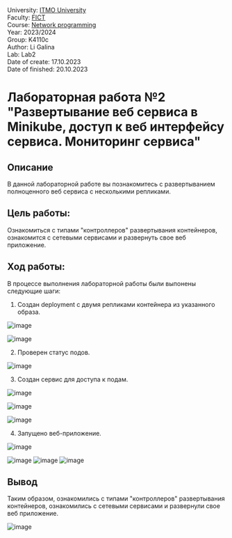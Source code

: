 University: [ITMO University](https://itmo.ru/ru/) <br/>
Faculty: [FICT](https://fict.itmo.ru) <br/>
Course: [Network programming](https://github.com/itmo-ict-faculty/network-programming) <br/>
Year: 2023/2024 <br/>
Group: K4110c <br/>
Author: Li Galina <br/>
Lab: Lab2 <br/>
Date of create: 17.10.2023 <br/>
Date of finished: 20.10.2023 <br/>

# Лабораторная работа №2 "Развертывание веб сервиса в Minikube, доступ к веб интерфейсу сервиса. Мониторинг сервиса"

## Описание
   В данной лабораторной работе вы познакомитесь с развертыванием полноценного веб сервиса с несколькими репликами.

## Цель работы:
   Ознакомиться с типами "контроллеров" развертывания контейнеров, ознакомится с сетевыми сервисами и развернуть свое веб приложение.

## Ход работы:
   В процессе выполнения лабораторной работы были выпонены следующие шаги:
   
   1. Создан deployment с двумя репликами контейнера из указанного образа.

   ![image](https://github.com/Geetork/Introduction-to-distributed-technologies/assets/58363643/22a128e8-5ae5-4e1b-a24f-f255b906199f)

   ![image](https://github.com/Geetork/Introduction-to-distributed-technologies/assets/58363643/6b389136-739e-482f-adfe-56008fbb934f)

   2. Проверен статус подов.

   ![image](https://github.com/Geetork/Introduction-to-distributed-technologies/assets/58363643/92b85aa8-111c-43dd-ae71-0c29c972ac58)

   3. Создан сервис для доступа к подам.

   ![image](https://github.com/Geetork/Introduction-to-distributed-technologies/assets/58363643/0f666022-6cdb-4980-b6e1-4ecb9547ef8b)

   ![image](https://github.com/Geetork/Introduction-to-distributed-technologies/assets/58363643/6555ccd4-5719-4f17-a45e-ec3a3e8e8e48)

   ![image](https://github.com/Geetork/Introduction-to-distributed-technologies/assets/58363643/2e002c69-625d-42ab-a90d-3be6f489304c)

   4. Запущено веб-приложение.

   ![image](https://github.com/Geetork/Introduction-to-distributed-technologies/assets/58363643/772f1204-857c-46a5-9c91-48355640dda6)

   ![image](https://github.com/Geetork/Introduction-to-distributed-technologies/assets/58363643/3f8bc7f9-6093-499d-9eb4-0d28904acfb4)
   ![image](https://github.com/Geetork/Introduction-to-distributed-technologies/assets/58363643/b2b732d7-91ee-4ed1-a803-93079d67865d)
   ![image](https://github.com/Geetork/Introduction-to-distributed-technologies/assets/58363643/7db7c1e9-81d2-49a0-9dac-0113815554b0)





## Вывод

Таким образом, ознакомились с типами "контроллеров" развертывания контейнеров, ознакомились с сетевыми сервисами и развернули свое веб приложение.

![image](https://github.com/Geetork/Introduction-to-distributed-technologies/assets/58363643/427cef4e-032a-4447-987b-a2a94e7781e1)

